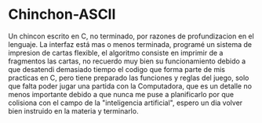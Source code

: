 # Chinchon-ASCII
Un chincon escrito en C, no terminado, por razones de profundizacion en el lenguaje.
La interfaz está mas o menos terminada, programé un sistema de impresion de cartas flexible, el algoritmo consiste en imprimir de a fragmentos las cartas,
no recuerdo muy bien su funcionamiento debido a que desatendi demasiado tiempo el codigo que forma parte de mis practicas en C, pero
tiene preparado las funciones y reglas del juego, solo que falta poder jugar una partida con la Computadora, que es un detalle no menos importante
debido a que nunca me puse a planificarlo por que colisiona con el campo de la "inteligencia artificial", espero un dia volver bien instruido en la materia y terminarlo.
